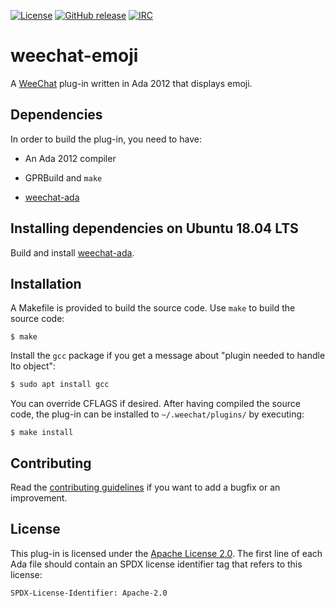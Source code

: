 [![License](https://img.shields.io/github/license/onox/weechat-emoji.svg?color=blue)](https://github.com/onox/weechat-emoji/blob/master/LICENSE)
[![GitHub release](https://img.shields.io/github/release/onox/weechat-emoji.svg)](https://github.com/onox/weechat-emoji/releases/latest)
[![IRC](https://img.shields.io/badge/IRC-%23ada%20on%20freenode-orange.svg)](https://webchat.freenode.net/?channels=ada)

# weechat-emoji

A [WeeChat][url-weechat] plug-in written in Ada 2012 that displays
emoji.

## Dependencies

In order to build the plug-in, you need to have:

 * An Ada 2012 compiler

 * GPRBuild and `make`

 * [weechat-ada][url-weechat-ada]

## Installing dependencies on Ubuntu 18.04 LTS

Build and install [weechat-ada][url-weechat-ada].

## Installation

A Makefile is provided to build the source code. Use `make` to build
the source code:

```
$ make
```

Install the `gcc` package if you get a message about
"plugin needed to handle lto object":

```sh
$ sudo apt install gcc
```

You can override CFLAGS if desired. After having compiled the source code,
the plug-in can be installed to `~/.weechat/plugins/` by executing:

```
$ make install
```

## Contributing

Read the [contributing guidelines][url-contributing] if you want to add
a bugfix or an improvement.

## License

This plug-in is licensed under the [Apache License 2.0][url-apache].
The first line of each Ada file should contain an SPDX license identifier tag that
refers to this license:

    SPDX-License-Identifier: Apache-2.0

  [url-apache]: https://opensource.org/licenses/Apache-2.0
  [url-contributing]: /CONTRIBUTING.md
  [url-weechat]: https://weechat.org/
  [url-weechat-ada]: https://github.com/onox/weechat-ada
